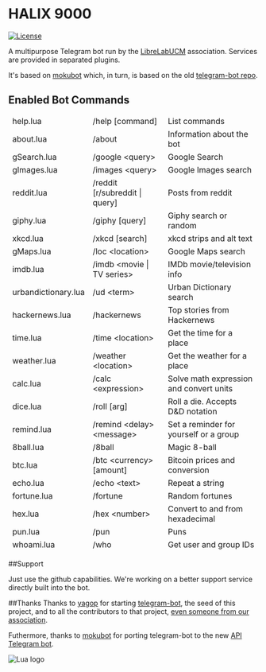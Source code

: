 # HALIX 9000
[![License](http://img.shields.io/:license-gpl-blue.svg?style=flat)](http://opensource.org/licenses/GPL-2.0)

A multipurpose Telegram bot run by the [LibreLabUCM](https://github.com/LibreLabUCM) association. Services are provided in separated plugins.

<!--You can contact it trough its username [@Halix9000Bot](http://telegram.me/Halix9000Bot).-->

It's based on [mokubot](https://github.com/topkecleon/otouto) which, in turn, is based on the old [telegram-bot repo](https://github.com/yagop/telegram-bot/).

## Enabled Bot Commands

<table>
  <thead>
    <tr>
      <td>help.lua</td>
      <td>/help [command]</td>
      <td>List commands</td>
    </tr>
    <tr>
      <td>about.lua</td>
      <td>/about</td>
      <td>Information about the bot</td>
    </tr>
    <tr>
      <td>gSearch.lua</td>
      <td>/google &lt;query&gt;</td>
      <td>Google Search</td>
    </tr>
    <tr>
      <td>gImages.lua</td>
      <td>/images &lt;query&gt;</td>
      <td>Google Images search</td>
    </tr>
    <tr>
      <td>reddit.lua</td>
      <td>/reddit [r/subreddit | query]</td>
      <td>Posts from reddit</td>
    </tr>
    <tr>
      <td>giphy.lua</td>
      <td>/giphy [query]</td>
      <td>Giphy search or random</td>
    </tr>
    <tr>
      <td>xkcd.lua</td>
      <td>/xkcd [search]</td>
      <td>xkcd strips and alt text</td>
    </tr>
    <tr>
      <td>gMaps.lua</td>
      <td>/loc &lt;location&gt;</td>
      <td>Google Maps search</td>
    </tr>
    <tr>
      <td>imdb.lua</td>
      <td>/imdb &lt;movie | TV series&gt;</td>
      <td>IMDb movie/television info</td>
    </tr>
    <tr>
      <td>urbandictionary.lua</td>
      <td>/ud &lt;term&gt;</td>
      <td>Urban Dictionary search</td>
    </tr>
    <tr>
      <td>hackernews.lua</td>
      <td>/hackernews</td>
      <td>Top stories from Hackernews</td>
    </tr>
    <tr>
      <td>time.lua</td>
      <td>/time &lt;location&gt;</td>
      <td>Get the time for a place</td>
    </tr>
    <tr>
      <td>weather.lua</td>
      <td>/weather &lt;location&gt;</td>
      <td>Get the weather for a place</td>
    </tr>
    <tr>
      <td>calc.lua</td>
      <td>/calc &lt;expression&gt;</td>
      <td>Solve math expression and convert units</td>
    </tr>
    <tr>
      <td>dice.lua</td>
      <td>/roll [arg]</td>
      <td>Roll a die. Accepts D&amp;D notation</td>
    </tr>
    <tr>
      <td>remind.lua</td>
      <td>/remind &lt;delay&gt; &lt;message&gt;</td>
      <td>Set a reminder for yourself or a group</td>
    </tr>
    <tr>
      <td>8ball.lua</td>
      <td>/8ball</td>
      <td>Magic 8-ball</td>
    </tr>
    <tr>
      <td>btc.lua</td>
      <td>/btc &lt;currency&gt; [amount]</td>
      <td>Bitcoin prices and conversion</td>
    </tr>
    <tr>
      <td>echo.lua</td>
      <td>/echo &lt;text&gt;</td>
      <td>Repeat a string</td>
    </tr>
    <tr>
      <td>fortune.lua</td>
      <td>/fortune</td>
      <td>Random fortunes</td>
    </tr>
    <tr>
      <td>hex.lua</td>
      <td>/hex &lt;number&gt;</td>
      <td>Convert to and from hexadecimal</td>
    </tr>
    <tr>
      <td>pun.lua</td>
      <td>/pun</td>
      <td>Puns</td>
    </tr>
    <tr>
      <td>whoami.lua</td>
      <td>/who</td>
      <td>Get user and group IDs</td>
    </tr>
  </tbody>
</table>

<!--
##Setup

Requires Lua, lua-socket and lua-sec. [dkjson](http://github.com/LuaDist/dkjson/) is provided. Written for Lua 5.2 but will probably run on 5.3.

You must have a Telegram bot and auth token from the [BotFather](http://telegram.me/botfather) to run this bot. telegram-cli is not required.

###Configuration

To begin, copy config.lua.default to config.lua and add the relevant information.

Most config.lua entries are self-explanatory.

Add your bot API key, and other API keys if desirable.
The plugins which require API keys that are not provided are disabled by default.
The provided Giphy key is the public test key, and is subject to rate limitaton.

The "fortune.lua" plugin requires the fortune program to be installed on the host computer.

"time_offset" is the time difference, in seconds, between your system clock. It is sometimes necessary for accurate output of the time plugin.

"admins" table includes the ID numbers, as integers, of any privileged users. These will have access to the admin plugin and any addition privileged commands.

"people" table is for the personality plugin:
`["55994550"] = "topkecleon"`

ID number must be a string. The second string is the nickname to be given to the identified user when a personality greeting is triggered.

To run:

`lua bot.lua`

-->

##Support

Just use the github capabilities. We're working on a better support service directly built into the bot.

##Thanks
Thanks to [yagop](https://github.com/yagop/) for starting [telegram-bot](https://github.com/yagop/telegram-bot), the seed of this project, and to all the contributors to that project, [even someone from our association](https://github.com/yagop/telegram-bot/commits?author=DevPGSV).

Futhermore, thanks to [mokubot](https://github.com/topkecleon/otouto) for porting telegram-bot to the new [API Telegram bot](https://core.telegram.org/bots).

![Lua logo](http://www.lua.org/images/powered-by-lua.gif)
